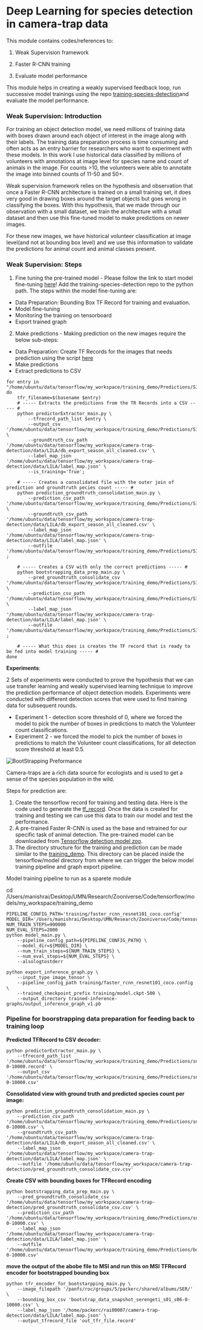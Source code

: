 # Deep Learning for species detection in camera-trap data
This module contains codes/references to:

1. Weak Supervision framework

2. Faster R-CNN training

3. Evaluate model performance

This module helps in creating a weakly supervised feedback loop, run successive model trainings using the repo [training-species-detection](https://github.com/Manish-rai21bit/training-species-detection)and  evaluate the model performance.

### Weak Supervision: Introduction
For training an object detection model, we need millions of training data with boxes drawn around each object of interest in the image along with their labels. The training data preparation process is time consuming and often acts as an entry barrier for researchers who want to experiment with these models. In this work I use historical data classified by millions of volunteers with annotations at image level for species name and count of animals in the image. For counts >10, the volunteers were able to annotate the image into binned counts of 11-50 and 50+.


Weak supervision framework relies on the hypothesis and observation that once a Faster R-CNN architecture is trained on a small training set, it does very good in drawing boxes around the target objects but goes wrong in classifying the boxes. With this hypothesis, that we made through our observation with a small dataset, we train the architecture with a small dataset and then use this fine-tuned model to make predictions on newer images.

For these new images, we have historical volunteer classification at image level(and not at bounding box level) and we use this information to validate the predictions for animal count and animal classes present.

### Weak Supervision: Steps

1. Fine tuning the pre-trained model - Please follow the link to start model fine-tuning [here](https://github.com/Manish-rai21bit/training-species-detection)! Add the training-species-detection repo to the python path. The steps within the model fine-tuning are:
- Data Preparation: Bounding Box TF Record for training and evaluation.
- Model fine-tuning
- Monitoring the training on tensorboard
- Export trained graph

2. Make predictions - Making prediction on the new images require the below sub-steps:
- Data Preparation: Create TF Records for the images that needs prediction using the script [here](https://github.com/Manish-rai21bit/training-species-detection/blob/master/dataset_tools/create_test_tf_record.py)
- Make predictions
- Extract predictions to CSV

```
for entry in "/home/ubuntu/data/tensorflow/my_workspace/training_demo/Predictions/S1_S6/round3/Infer_detection_output"/*
do
    tfr_filename=$(basename $entry)
    # ----- Extracts the predictions from the TR Records into a CSV ----- #
    python predictorExtractor_main.py \
        --tfrecord_path_list $entry \
        --output_csv '/home/ubuntu/data/tensorflow/my_workspace/training_demo/Predictions/S1_S6/round3/Post_procession_of_infer_detection/'${tfr_filename/'.record'}'.csv' \
        --groundtruth_csv_path '/home/ubuntu/data/tensorflow/my_workspace/camera-trap-detection/data/LILA/db_export_season_all_cleaned.csv' \
        --label_map_json '/home/ubuntu/data/tensorflow/my_workspace/camera-trap-detection/data/LILA/label_map.json' \
        --is_training='True';

    # ----- Creates a consolidated file with the outer join of prediction and groundtruth pecies count ----- #
    python prediction_groundtruth_consolidation_main.py \
        --prediction_csv_path '/home/ubuntu/data/tensorflow/my_workspace/training_demo/Predictions/S1_S6/round3/Post_procession_of_infer_detection/'${tfr_filename/'.record'}'.csv'  \
        --groundtruth_csv_path '/home/ubuntu/data/tensorflow/my_workspace/camera-trap-detection/data/LILA/db_export_season_all_cleaned.csv' \
        --label_map_json '/home/ubuntu/data/tensorflow/my_workspace/camera-trap-detection/data/LILA/label_map.json' \
        --outfile '/home/ubuntu/data/tensorflow/my_workspace/training_demo/Predictions/S1_S6/round3/Post_procession_of_infer_detection/pred_groundtruth_consolidate_'${tfr_filename/'.record'}'.csv' ;

    # ----- Creates a CSV with only the correct predictions ----- #
    python bootstrapping_data_prep_main.py \
        --pred_groundtruth_consolidate_csv '/home/ubuntu/data/tensorflow/my_workspace/training_demo/Predictions/S1_S6/round3/Post_procession_of_infer_detection/pred_groundtruth_consolidate_'${tfr_filename/'.record'}'.csv' \
        --prediction_csv_path '/home/ubuntu/data/tensorflow/my_workspace/training_demo/Predictions/S1_S6/round3/Post_procession_of_infer_detection/'${tfr_filename/'.record'}'.csv'  \
        --label_map_json '/home/ubuntu/data/tensorflow/my_workspace/camera-trap-detection/data/LILA/label_map.json' \
        --outfile '/home/ubuntu/data/tensorflow/my_workspace/training_demo/Predictions/S1_S6/round3/Post_procession_of_infer_detection/bootstrap_data_'${tfr_filename/'.record'}'.csv' ;

    # ----- What this does is creates the TF record that is ready to be fed into model training ----- #
done

```


**Experiments**:

2 Sets of experiments were conducted to prove the hypothesis that we can use transfer learning and weakly supervised learning technique to improve the prediction performance of object detection models. Experiments were conducted with different detection scores that were used to find training data for subsequent rounds.
- Experiment 1 - detection score threshold of 0, where we forced the model to pick the number of boxes in predictions to match the Volunteer count classifications.
- Experiment 2 - we forced the model to pick the number of boxes in predictions to match the Volunteer count classifications, for all detection score threshold at least 0.5.

![BootStrapping Preformance](./data/misc/bootstrap_performance.png)

Camera-traps are a rich data source for ecologists and is used to get a sense of the species population in the wild.

Steps for prediction are:
1. Create the tensorflow record for training and testing data. Here is the code used to generate the [tf_record](https://github.com/Manish-rai21bit/camera-trap-detection/blob/master/Data_Model.ipynb).
Once the data is created for training and testing we can use this data to train our model and test the performance.
2. A pre-trained Faster R-CNN is used as the base and retrained for our specific task of animal detection. The pre-trained model can be downloaded from [Tensorflow detection model zoo](https://github.com/tensorflow/models/blob/master/research/object_detection/g3doc/detection_model_zoo.md).
3. The directory structure for the training and prediction can be made similar to the [training_demo](https://github.com/Manish-rai21bit/camera-trap-detection/tree/master/training_demo). This directory can be placed inside the tensorflow/model directory from where we can trigger the below model training pipeline and graph export pipeline.

Model training pipeline to run as a sparete module

cd /Users/manishrai/Desktop/UMN/Research/Zooniverse/Code/tensorflow/models/my_workspace/training_demo
```
PIPELINE_CONFIG_PATH='training/faster_rcnn_resnet101_coco.config'
MODEL_DIR='/Users/manishrai/Desktop/UMN/Research/Zooniverse/Code/tensorflow/models/my_workspace/training_demo/training/'
NUM_TRAIN_STEPS=900000
NUM_EVAL_STEPS=2000
python model_main.py \
    --pipeline_config_path=${PIPELINE_CONFIG_PATH} \
    --model_dir=${MODEL_DIR} \
    --num_train_steps=${NUM_TRAIN_STEPS} \
    --num_eval_steps=${NUM_EVAL_STEPS} \
    --alsologtostderr
```

```
python export_inference_graph.py \
    --input_type image_tensor \
    --pipeline_config_path training/faster_rcnn_resnet101_coco.config \
    --trained_checkpoint_prefix training/model.ckpt-500 \
    --output_directory trained-inference-graphs/output_inference_graph_v1.pb
```


### Pipeline for boorstrapping data preparation for feeding back to training loop
**Predicted TFRecord to CSV decoder:**
```
python predictorExtractor_main.py \
    --tfrecord_path_list '/home/ubuntu/data/tensorflow/my_workspace/training_demo/Predictions/snapshot_serengeti_s01_s06-0-10000.record' \
    --output_csv '/home/ubuntu/data/tensorflow/my_workspace/training_demo/Predictions/snapshot_serengeti_s01_s06-0-10000.csv'
```
**Consolidated view with ground truth and predicted species count per image:**
```
python prediction_groundtruth_consolidation_main.py \
    --prediction_csv_path '/home/ubuntu/data/tensorflow/my_workspace/training_demo/Predictions/snapshot_serengeti_s01_s06-0-10000.csv' \
    --groundtruth_csv_path '/home/ubuntu/data/tensorflow/my_workspace/camera-trap-detection/data/LILA/db_export_season_all_cleaned.csv' \
    --label_map_json '/home/ubuntu/data/tensorflow/my_workspace/camera-trap-detection/data/LILA/label_map.json' \
    --outfile '/home/ubuntu/data/tensorflow/my_workspace/camera-trap-detection/pred_groundtruth_consolidate_csv.csv'
```
**Create CSV with bounding boxes for TFRecord encoding**
```
python bootstrapping_data_prep_main.py \
    --pred_groundtruth_consolidate_csv '/home/ubuntu/data/tensorflow/my_workspace/camera-trap-detection/pred_groundtruth_consolidate_csv.csv' \
    --prediction_csv_path '/home/ubuntu/data/tensorflow/my_workspace/training_demo/Predictions/snapshot_serengeti_s01_s06-0-10000.csv' \
    --label_map_json '/home/ubuntu/data/tensorflow/my_workspace/camera-trap-detection/data/LILA/label_map.json' \
    --outfile '/home/ubuntu/data/tensorflow/my_workspace/training_demo/Predictions/bootstrap_data_snapshot_serengeti_s01_s06-0-10000.csv'
```
**move the output of the abobe file to MSI and run this on MSI**
**TFRecord encoder for bootstrapped bounding box**
```
python tfr_encoder_for_bootstarpping_main.py \
    --image_filepath '/panfs/roc/groups/5/packerc/shared/albums/SER/' \
    --bounding_box_csv 'bootstrap_data_snapshot_serengeti_s01_s06-0-10000.csv' \
    --label_map_json '/home/packerc/rai00007/camera-trap-detection/data/LILA/label_map.json' \
    --output_tfrecord_file 'out_tfr_file.record'
```
